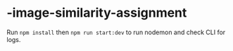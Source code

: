 # -image-similarity-assignment

Run `npm install` then `npm run start:dev` to run nodemon and check CLI for logs. 
